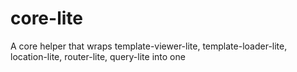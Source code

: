 # core-lite
A core helper that wraps template-viewer-lite, template-loader-lite, location-lite, router-lite, query-lite into one
